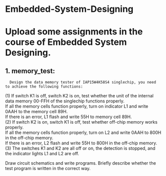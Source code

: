 # Embedded-System-Designing
# Upload some assignments in the course of Embedded System Designing. 
## 1. memory_test:
      Design the data memory tester of IAP15W4K58S4 singlechip, you need to achieve the following functions:
  (1) If switch K1 is off, switch K2 is on, test whether the unit of the internal data memory 00-FFH of the singlechip functions properly.<br>
     If all the memory cells function properly, turn on indicator L1 and write 0AAH to the memory cell 89H.<br>
     If there is an error, L1 flash and write 55H to memory cell 89H.<br>
  (2) If switch K2 is on, switch K1 is off, test whether off-chip memory works properly. <br>
     If all the memory cells function properly, turn on L2 and write 0AAH to 800H in the off-chip memory.<br>
     If there is an error, L2 flash and write 55H to 800H in the off-chip memory.<br>
  (3) The switches K1 and K2 are all off or on, the detection is stopped, and the indicator lights L1 and L2 are off.<br>
  
  Draw circuit schematics and write programs. Briefly describe whether the test program is written in the correct way.
